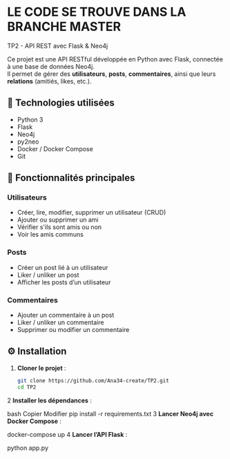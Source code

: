 # LE CODE SE TROUVE DANS LA BRANCHE MASTER
TP2 - API REST avec Flask & Neo4j

Ce projet est une API RESTful développée en Python avec Flask, connectée à une base de données Neo4j.  
Il permet de gérer des **utilisateurs**, **posts**, **commentaires**, ainsi que leurs **relations** (amitiés, likes, etc.).

## 🔧 Technologies utilisées

- Python 3
- Flask
- Neo4j
- py2neo
- Docker / Docker Compose
- Git

## 🚀 Fonctionnalités principales

### Utilisateurs
- Créer, lire, modifier, supprimer un utilisateur (CRUD)
- Ajouter ou supprimer un ami
- Vérifier s'ils sont amis ou non
- Voir les amis communs

### Posts
- Créer un post lié à un utilisateur
- Liker / unliker un post
- Afficher les posts d’un utilisateur

### Commentaires
- Ajouter un commentaire à un post
- Liker / unliker un commentaire
- Supprimer ou modifier un commentaire

## ⚙️ Installation

1. **Cloner le projet** :
   ```bash
   git clone https://github.com/Ana34-create/TP2.git
   cd TP2
2 **Installer les dépendances** :

bash
Copier
Modifier
pip install -r requirements.txt
3 **Lancer Neo4j avec Docker Compose** :

docker-compose up
4 **Lancer l’API Flask** :

python app.py
